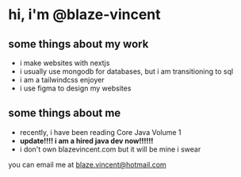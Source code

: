 <h1>hi, i'm @blaze-vincent</h1>
<h2>some things about my work</h2>
<ul>
  <li>i make websites with nextjs</li>
  <li>i usually use mongodb for databases, but i am transitioning to sql</li>
  <li>i am a tailwindcss enjoyer</li>
  <li>i use figma to design my websites</li>
</ul>
<h2>some things about me</h2>
<ul>
  <li>recently, i have been reading Core Java Volume 1</li>
  <li><b>update!!!! i am a hired java dev now!!!!!!</b></li>
  <li>i don't own blazevincent.com but it will be mine i swear</li>
</ul>
<p>you can email me at <a href='mailto:blaze.vincent@hotmail.com'>blaze.vincent@hotmail.com</a></p>
